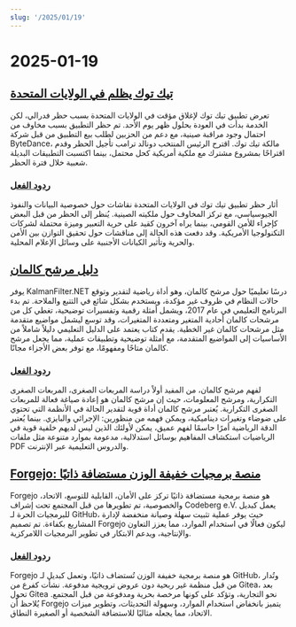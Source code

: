 ```yaml
---
slug: '/2025/01/19'
---
```


# 2025-01-19

## [تيك توك يظلم في الولايات المتحدة](https://techcrunch.com/2025/01/18/tiktok-goes-dark-in-the-u-s/)

تعرض تطبيق تيك توك لإغلاق مؤقت في الولايات المتحدة بسبب حظر فدرالي، لكن الخدمة بدأت في العودة بحلول ظهر يوم الأحد. تم حظر التطبيق بسبب مخاوف من احتمال وجود مراقبة صينية، مع دعم من الحزبين لطلب بيع التطبيق من قبل شركة ByteDance، مالكة تيك توك. اقترح الرئيس المنتخب دونالد ترامب تأجيل الحظر وقدم اقتراحًا بمشروع مشترك مع ملكية أمريكية كحل محتمل، بينما اكتسبت التطبيقات البديلة شعبية خلال فترة الحظر.

### [ردود الفعل](https://news.ycombinator.com/item?id=42753396)

أثار حظر تطبيق تيك توك في الولايات المتحدة نقاشات حول خصوصية البيانات والنفوذ الجيوسياسي، مع تركز المخاوف حول ملكيته الصينية. يُنظر إلى الحظر من قبل البعض كإجراء للأمن القومي، بينما يراه آخرون كقيد على حرية التعبير وميزة محتملة لشركات التكنولوجيا الأمريكية. وقد دفعت هذه الحالة إلى مناقشات حول تحقيق التوازن بين الأمن والحرية وتأثير الكيانات الأجنبية على وسائل الإعلام المحلية.

## [دليل مرشح كالمان](https://www.kalmanfilter.net/default.aspx)

يوفر KalmanFilter.NET درسًا تعليميًا حول مرشح كالمان، وهو أداة رياضية لتقدير وتوقع حالات النظام في ظروف غير مؤكدة، ويستخدم بشكل شائع في التتبع والملاحة. تم بدء البرنامج التعليمي في عام 2017، ويشمل أمثلة رقمية وتفسيرات توضيحية، تغطي كل من مرشحات كالمان أحادية المتغير ومتعددة المتغيرات، وقد توسع ليشمل مواضيع متقدمة مثل مرشحات كالمان غير الخطية. يقدم كتاب يعتمد على الدليل التعليمي دليلاً شاملاً من الأساسيات إلى المواضيع المتقدمة، مع أمثلة توضيحية وتطبيقات عملية، مما يجعل مرشح كالمان متاحًا ومفهومًا، مع توفر بعض الأجزاء مجانًا.

### [ردود الفعل](https://news.ycombinator.com/item?id=42751690)

لفهم مرشح كالمان، من المفيد أولاً دراسة المربعات الصغرى، المربعات الصغرى التكرارية، ومرشح المعلومات، حيث إن مرشح كالمان هو إعادة صياغة فعالة للمربعات الصغرى التكرارية. يُعتبر مرشح كالمان أداة قوية لتقدير الحالة في الأنظمة التي تحتوي على ضوضاء وتغيرات ديناميكية، ويمكن فهمه من منظورين: الإجرائي والبايزي. بينما يُعتبر الدقة الرياضية أمرًا حاسمًا لفهم عميق، يمكن لأولئك الذين ليس لديهم خلفية قوية في الرياضيات استكشاف المفاهيم بوسائل استدلالية، مدعومة بموارد متنوعة مثل ملفات PDF والدروس التعليمية عبر الإنترنت.

## [Forgejo: منصة برمجيات خفيفة الوزن مستضافة ذاتيًا](https://forgejo.org/)

Forgejo هو منصة برمجية مستضافة ذاتيًا تركز على الأمان، القابلية للتوسع، الاتحاد، والخصوصية، تم تطويرها من قبل المجتمع تحت إشراف Codeberg e.V. يعمل كبديل للبرمجيات الحرة لـ GitHub، حيث يوفر عملية تثبيت سهلة وصيانة منخفضة لإدارة المشاريع بكفاءة. تم تصميم Forgejo ليكون فعالًا في استخدام الموارد، مما يعزز التعاون والإنتاجية، ويدعم الابتكار في تطوير البرمجيات اللامركزية.

### [ردود الفعل](https://news.ycombinator.com/item?id=42753523)

Forgejo هو منصة برمجية خفيفة الوزن تُستضاف ذاتيًا، وتعمل كبديل لـ GitHub، وتُدار من قبل منظمة غير ربحية دون عروض ترويجية مدفوعة. نشأت كفرع من Gitea، بعد تحول Gitea نحو التجارية، وتؤكد على كونها مرخصة بحرية ومدفوعة من قبل المجتمع. يُلاحظ أن Forgejo يتميز بانخفاض استخدام الموارد، وسهولة التحديثات، وتطوير ميزات الاتحاد، مما يجعله مثاليًا للاستضافة الشخصية أو الصغيرة النطاق.

<head>
  <meta property="og:title" content="تيك توك يظلم في الولايات المتحدة" />
  <meta property="og:type" content="website" />
  <meta property="og:image" content="https://og.cho.sh/api/og/?title=%D8%AA%D9%8A%D9%83%20%D8%AA%D9%88%D9%83%20%D9%8A%D8%B8%D9%84%D9%85%20%D9%81%D9%8A%20%D8%A7%D9%84%D9%88%D9%84%D8%A7%D9%8A%D8%A7%D8%AA%20%D8%A7%D9%84%D9%85%D8%AA%D8%AD%D8%AF%D8%A9&subheading=%D8%A7%D9%84%D8%A3%D8%AD%D8%AF%D8%8C%20%D9%A1%D9%A9%20%D9%8A%D9%86%D8%A7%D9%8A%D8%B1%20%D9%A2%D9%A0%D9%A2%D9%A5%3A%20%D9%85%D9%84%D8%AE%D8%B5%20%D8%A3%D8%AE%D8%A8%D8%A7%D8%B1%20%D8%A7%D9%84%D9%82%D8%B1%D8%A7%D8%B5%D9%86%D8%A9" />
</head>
